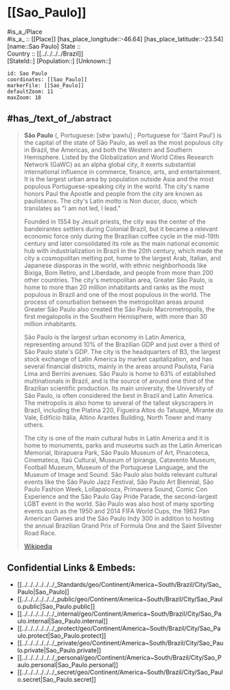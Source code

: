 ﻿---
location:
- -23.54
- -46.64
mapzoom:
- 7
- 12
mapmarker: city
type: City
tags:
- geo/City
SpocWebEntityId: 33948
isDeleted: false
confidential: public
aliases:
- Sao_Paulo
- "São Paulo"
has_id_wikidata: Q174
twinned_administrative_body:
- '[[_Standards/WikiData/WD~Monterrey,81033]]'
- '[[_Standards/WikiData/WD~Cluj-Napoca,100188]]'
- '[[_Standards/WikiData/WD~Arequipa,159273]]'
- '[[_Standards/WikiData/WD~Naha,181966]]'
- "[[_Standards/WikiData/WD~Póvoa de Varzim,200459]]"
- '[[_Standards/WikiData/WD~Leiria,206933]]'
- '[[_Standards/WikiData/WD~Huaibei,360268]]'
- '[[_Standards/WikiData/WD~Torreón,386991]]'
- '[[_Standards/WikiData/WD~Góis,425410]]'
- "[[_Standards/WikiData/WD~Alta Floresta,433574]]"
- "[[_Standards/WikiData/WD~Miami-Dade County,468557]]"
- '[[_Standards/WikiData/WD~Belmonte,816115]]'
- "[[_Standards/WikiData/WD~Presidente Franco District,2201876]]"
- "[[_Standards/WikiData/WD~San Cristóbal de La Laguna,54898]]"
- '[[_Standards/WikiData/WD~Milan,490]]'
- '[[_Standards/WikiData/WD~Lisbon,597]]'
- '[[_Standards/WikiData/WD~Beijing,956]]'
- '[[_Standards/WikiData/WD~Hamburg,1055]]'
- '[[_Standards/WikiData/WD~Chicago,1297]]'
- '[[_Standards/WikiData/WD~Montevideo,1335]]'
- "[[_Standards/WikiData/WD~Buenos Aires,1486]]"
- '[[_Standards/WikiData/WD~Tokyo,1490]]'
- "[[_Standards/WikiData/WD~La Paz,1491]]"
- "[[_Standards/WikiData/WD~Mexico City,1489]]"
- '[[_Standards/WikiData/WD~Barcelona,1492]]'
- '[[_Standards/WikiData/WD~Abidjan,1515]]'
- '[[_Standards/WikiData/WD~Havana,1563]]'
- '[[_Standards/WikiData/WD~Budapest,1781]]'
- '[[_Standards/WikiData/WD~Yerevan,1953]]'
- '[[_Standards/WikiData/WD~Leipzig,2079]]'
- '[[_Standards/WikiData/WD~Lima,2868]]'
- '[[_Standards/WikiData/WD~Santiago,2887]]'
- '[[_Standards/WikiData/WD~Asunción,2933]]'
- '[[_Standards/WikiData/WD~Bamako,3703]]'
- '[[_Standards/WikiData/WD~Damascus,3766]]'
- '[[_Standards/WikiData/WD~Amman,3805]]'
- '[[_Standards/WikiData/WD~Luanda,3897]]'
- '[[_Standards/WikiData/WD~Córdoba,5818]]'
- '[[_Standards/WikiData/WD~Miami,8652]]'
- '[[_Standards/WikiData/WD~Shanghai,8686]]'
- '[[_Standards/WikiData/WD~Seoul,8684]]'
- "[[_Standards/WikiData/WD~Santiago de Compostela,14314]]"
- '[[_Standards/WikiData/WD~Macau,14773]]'
- '[[_Standards/WikiData/WD~Bucharest,19660]]'
- '[[_Standards/WikiData/WD~Funchal,25444]]'
- '[[_Standards/WikiData/WD~Toronto,172]]'
- "[[_Standards/WikiData/WD~Tel Aviv,33935]]"
- '[[_Standards/WikiData/WD~Osaka,35765]]'
- '[[_Standards/WikiData/WD~İzmir,35997]]'
- '[[_Standards/WikiData/WD~Ningbo,42780]]'
- "[[_Standards/WikiData/WD~La Plata,44059]]"
- '[[_Standards/WikiData/WD~Mendoza,44237]]'
- '[[_Standards/WikiData/WD~Coimbra,45412]]'
instance_of:
- '[[_Standards/WikiData/WD~megacity,174844]]'
- "[[_Standards/WikiData/WD~big city,1549591]]"
- "[[_Standards/WikiData/WD~municipality of Brazil,3184121]]"
- "[[_Standards/WikiData/WD~largest city,51929311]]"
- '[[_Standards/WikiData/WD~city,515]]'
shares_border_with:
- "[[_Standards/WikiData/WD~São Bernardo do Campo,184403]]"
- '[[_Standards/WikiData/WD~Guarulhos,184409]]'
- "[[_Standards/WikiData/WD~Santo André,191652]]"
- "[[_Standards/WikiData/WD~São Vicente,272254]]"
- '[[_Standards/WikiData/WD~Itaquaquecetuba,330202]]'
- '[[_Standards/WikiData/WD~Mauá,331300]]'
- '[[_Standards/WikiData/WD~Poá,377601]]'
- '[[_Standards/WikiData/WD~Barueri,461773]]'
- "[[_Standards/WikiData/WD~Santana de Parnaíba,526318]]"
- "[[_Standards/WikiData/WD~Embu das Artes,651860]]"
- '[[_Standards/WikiData/WD~Diadema,651891]]'
- '[[_Standards/WikiData/WD~Cotia,669305]]'
- "[[_Standards/WikiData/WD~Taboão da Serra,841231]]"
- "[[_Standards/WikiData/WD~Itapecerica da Serra,926662]]"
- '[[_Standards/WikiData/WD~Mairiporã,931560]]'
- "[[_Standards/WikiData/WD~São Caetano do Sul,967648]]"
- '[[_Standards/WikiData/WD~Itanhaém,983491]]'
- "[[_Standards/WikiData/WD~Ferraz de Vasconcelos,1646968]]"
- '[[_Standards/WikiData/WD~Embu-Guaçu,1749956]]'
- '[[_Standards/WikiData/WD~Caieiras,1750069]]'
- '[[_Standards/WikiData/WD~Cajamar,1760376]]'
- '[[_Standards/WikiData/WD~Juquitiba,1760410]]'
- '[[_Standards/WikiData/WD~Osasco,4035]]'
contains_the_administrative_territorial_entity:
- "[[_Standards/WikiData/WD~West Zone of São Paulo,279830]]"
- "[[_Standards/WikiData/WD~Central Zone of São Paulo,3236252]]"
- "[[_Standards/WikiData/WD~South-Central Zone,5195889]]"
- "[[_Standards/WikiData/WD~East Zone of São Paulo,5329735]]"
- "[[_Standards/WikiData/WD~Southeast Zone,5558295]]"
- "[[_Standards/WikiData/WD~Northwest Zone,9097778]]"
- "[[_Standards/WikiData/WD~North Zone of São Paulo,9097780]]"
- "[[_Standards/WikiData/WD~South Zone of São Paulo,9097789]]"
- "[[_Standards/WikiData/WD~Northeast Zone,9296727]]"
- "[[_Standards/WikiData/WD~Southwest Zone,10395253]]"
described_by_source:
- "[[_Standards/WikiData/WD~Brockhaus and Efron Encyclopedic Dictionary,602358]]"
- "[[_Standards/WikiData/WD~Encyclopædia Britannica 11th edition,867541]]"
- "[[_Standards/WikiData/WD~The Nuttall Encyclopædia,3181656]]"
part_of:
- "[[_Standards/WikiData/WD~São Paulo metropolitan area,744763]]"
- "[[_Standards/WikiData/WD~Greater São Paulo,1415666]]"
- "[[_Standards/WikiData/WD~São Paulo,175]]"
located_in_or_next_to_body_of_water:
- "[[_Standards/WikiData/WD~Tietê River,849539]]"
- "[[_Standards/WikiData/WD~Pinheiros River,1862264]]"
flag: "[[_Standards/WikiData/WD~flag of the City of São Paulo,965192]]"
highest_point: "[[_Standards/WikiData/WD~Pico do Jaraguá,2500246]]"
coat_of_arms: "[[_Standards/WikiData/WD~coat of arms of São Paulo,5198811]]"
economy_of_topic: "[[_Standards/WikiData/WD~Economy of São Paulo,5333788]]"
legislative_body: "[[_Standards/WikiData/WD~Municipal Chamber of São Paulo,6936217]]"
category_for_people_buried_here: '[[_Standards/WikiData/WD~Q7977949,7977949]]'
topic_s_main_Wikimedia_portal: "[[_Standards/WikiData/WD~Portal_São Paulo (city),11243202]]"
anthem: "[[_Standards/WikiData/WD~Anthem of the Municipality of São Paulo,19552969]]"
office_held_by_head_of_government: "[[_Standards/WikiData/WD~mayor of São Paulo,24255165]]"
head_of_government: "[[_Standards/WikiData/WD~Ricardo Nunes,56195607]]"
coordinate_location: "Point(-46.633947222 -23.550394444)"
page_banner: "http://commons.wikimedia.org/wiki/Special:FilePath/Brazil%20-%20SP.jpg"
locator_map_image: "http://commons.wikimedia.org/wiki/Special:FilePath/Brazil%20Sao%20Paulo%20Sao%20Paulo%20location%20map.svg"
location_map: "http://commons.wikimedia.org/wiki/Special:FilePath/Mapa%20sp.svg"
montage_image: "http://commons.wikimedia.org/wiki/Special:FilePath/Montagem%20SP.png"
panoramic_view: "http://commons.wikimedia.org/wiki/Special:FilePath/Panoramic%20view%20of%20Sao%20Paulo%20%28cropped%29.jpg"
aerial_view: "http://commons.wikimedia.org/wiki/Special:FilePath/Pico%20do%20jaragua%20aerial%202010.JPG"
nighttime_view: "http://commons.wikimedia.org/wiki/Special:FilePath/S%C3%A3o%20Paulo%20-%20Skyline%20by%20night.jpg"
detail_map: "http://commons.wikimedia.org/wiki/Special:FilePath/S%C3%A3o%20Paulo%20location%20map.png"
satellite_view: "http://commons.wikimedia.org/wiki/Special:FilePath/S%C3%A3o%20Paulo%20satellite%20image%2C%20Landsat-5%202010-04-18%20%28cropped%29.jpg"
image: "http://commons.wikimedia.org/wiki/Special:FilePath/Sao%20Paulo%20Skyline%20in%20Brazil.jpg"
official_website: "http://www.prefeitura.sp.gov.br/"
Provenio_UUID:
- 28668765-925c-43e6-97fa-fa5fd78549af
- 7c0632d6-42f9-4e4c-9ac3-5030f5a01b6b
Libris_URI: 42gjjrpn1cklhfp
local_dialing_code: 11
Human_Development_Index: 0.805
area: 1523
population:
- 239820
- 31385
- 64934
- 579033
- 12106920
- 1326261
- 2199096
- 3781446
- 5924615
- 8493226
- 9646185
- 10434252
- 10886534
- 11253503
- 11316149
- 11451999
- 11895893
- 11967825
- 12325232
- 12396372
- 9800000
native_label: "São Paulo"
official_name: "São Paulo"
social_media_followers: 253208
flag_image: "http://commons.wikimedia.org/wiki/Special:FilePath/Bandeira%20da%20cidade%20de%20S%C3%A3o%20Paulo.svg"
coat_of_arms_image: "http://commons.wikimedia.org/wiki/Special:FilePath/Bras%C3%A3o%20da%20cidade%20de%20S%C3%A3o%20Paulo.svg"
postal_code: 01000-000
electorate: 9141350
pronunciation_audio: "http://commons.wikimedia.org/wiki/Special:FilePath/Br-SaoPaulo.ogg"
OmegaWiki_Defined_Meaning: 944645
Commons_gallery: "São Paulo"
inception: "1554-02-04T00:00:00Z"
time_of_earliest_written_record: "1554-02-04T00:00:00Z"
U_S_National_Archives_Identifier: 10046177
Brazilian_municipality_code: 3550308
Commons_category: "São Paulo (city)"
HASC: BR.SP.SP
UN_LOCODE: BRSAO
X_Twitter_username: prefsp
Facebook_username: PrefSP
hashtag: São_Paulo
subreddit: saopaulo
IPA_transcription: "sɐ̃w̃ ˈpawlu"
demonym:
- San-Paŭlano
- Paulistain
- Paulistaine
- paulistano
- paulistani
- Sãopaulčan
- Sãopaulčanka
BHCL_UUID: 2f355215-e889-4958-a550-c6cd56a1e9c9
video: "http://commons.wikimedia.org/wiki/Special:FilePath/Sao%20Paulo%2C%20Brazil.webm"
ISNI: 000000012108298X
located_in_time_zone: '[[_Standards/WikiData/WD~UTC−03_00,6513]]'
named_after: "[[_Standards/WikiData/WD~Paul the Apostle,9200]]"
continent: "[[_Standards/WikiData/WD~South America,18]]"
country: '[[_Standards/WikiData/WD~Brazil,155]]'
different_from: "[[_Standards/WikiData/WD~São Paulo,175]]"
capital_of: "[[_Standards/WikiData/WD~São Paulo,175]]"
located_in_the_administrative_territorial_entity: "[[_Standards/WikiData/WD~São Paulo,175]]"
elevation_above_sea_level: 760
---

# [[Sao_Paulo]] 

 #is_a_/Place  
#is_a_ :: [[Place]] 
[has_place_longitude::-46.64] 
[has_place_latitude::-23.54] 
[name::Sao Paulo] 
State ::  
Country :: [[../../../../Brazil]]  
[StateId::] 
[Population::] 
[Unknown::] 


```leaflet
id: Sao Paulo
coordinates: [[Sao_Paulo]] 
markerFile: [[Sao_Paulo]] 
defaultZoom: 11 
maxZoom: 18
```


## #has_/text_of_/abstract 

> **São Paulo** (, Portuguese: [sɐ̃w ˈpawlu] ; Portuguese for 'Saint Paul') is the capital of the state of São Paulo, as well as the most populous city in Brazil, the Americas, and both the Western and Southern Hemisphere. Listed by the Globalization and World Cities Research Network (GaWC) as an alpha global city, it exerts substantial international influence in commerce, finance, arts, and entertainment. It is the largest urban area by population outside Asia and the most populous Portuguese-speaking city in the world. The city's name honors Paul the Apostle and people from the city are known as paulistanos. The city's Latin motto is Non ducor, duco, which translates as "I am not led, I lead." 
>
> Founded in 1554 by Jesuit priests, the city was the center of the bandeirantes settlers during Colonial Brazil, but it became a relevant economic force only during the Brazilian coffee cycle in the mid-19th century and later consolidated its role as the main national economic hub with industrialization in Brazil in the 20th century, which made the city a cosmopolitan melting pot, home to the largest Arab, Italian, and Japanese diasporas in the world, with ethnic neighborhoods like Bixiga, Bom Retiro, and Liberdade, and people from more than 200 other countries. The city's metropolitan area, Greater São Paulo, is home to more than 20 million inhabitants and ranks as the most populous in Brazil and one of the most populous in the world. The process of conurbation between the metropolitan areas around Greater São Paulo also created the São Paulo Macrometropolis, the first megalopolis in the Southern Hemisphere, with more than 30 million inhabitants.
>
> São Paulo is the largest urban economy in Latin America, representing around 10% of the Brazilian GDP and just over a third of São Paulo state's GDP. The city is the headquarters of B3, the largest stock exchange of Latin America by market capitalization, and has several financial districts, mainly in the areas around Paulista, Faria Lima and Berrini avenues. São Paulo is home to 63% of established multinationals in Brazil, and is the source of around one third of the Brazilian scientific production. Its main university, the University of São Paulo, is often considered the best in Brazil and Latin America. The metropolis is also home to several of the tallest skyscrapers in Brazil, including the Platina 220, Figueira Altos do Tatuapé, Mirante do Vale, Edifício Itália, Altino Arantes Building, North Tower and many others. 
>
> The city is one of the main cultural hubs in Latin America and it is home to monuments, parks and museums such as the Latin American Memorial, Ibirapuera Park, São Paulo Museum of Art, Pinacoteca, Cinemateca, Itaú Cultural, Museum of Ipiranga, Catavento Museum, Football Museum, Museum of the Portuguese Language, and the Museum of Image and Sound. São Paulo also holds relevant cultural events like the São Paulo Jazz Festival, São Paulo Art Biennial, São Paulo Fashion Week, Lollapalooza, Primavera Sound, Comic Con Experience and the São Paulo Gay Pride Parade, the second-largest LGBT event in the world. São Paulo was also host of many sporting events such as the 1950 and 2014 FIFA World Cups, the 1963 Pan American Games and the São Paulo Indy 300 in addition to hosting the annual Brazilian Grand Prix of Formula One and the Saint Silvester Road Race.
>
> [Wikipedia](https://en.wikipedia.org/wiki/S%C3%A3o%20Paulo) 


## Confidential Links & Embeds: 
- [[../../../../../../_Standards/geo/Continent/America~South/Brazil/City/Sao_Paulo|Sao_Paulo]] 
- [[../../../../../../_public/geo/Continent/America~South/Brazil/City/Sao_Paulo.public|Sao_Paulo.public]] 
- [[../../../../../../_internal/geo/Continent/America~South/Brazil/City/Sao_Paulo.internal|Sao_Paulo.internal]] 
- [[../../../../../../_protect/geo/Continent/America~South/Brazil/City/Sao_Paulo.protect|Sao_Paulo.protect]] 
- [[../../../../../../_private/geo/Continent/America~South/Brazil/City/Sao_Paulo.private|Sao_Paulo.private]] 
- [[../../../../../../_personal/geo/Continent/America~South/Brazil/City/Sao_Paulo.personal|Sao_Paulo.personal]] 
- [[../../../../../../_secret/geo/Continent/America~South/Brazil/City/Sao_Paulo.secret|Sao_Paulo.secret]] 
